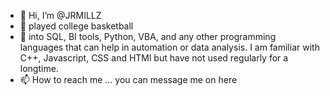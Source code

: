 - 👋 Hi, I’m @JRMILLZ
- 🏀 played college basketball
- 👀 into SQL, BI tools, Python, VBA, and any other programming languages that can help in automation or data analysis.
      I am familiar with C++, Javascript, CSS and HTMl but have not used regularly for a longtime.
- 📫 How to reach me ... you can message me on here

<!---
JRMILLZ/JRMILLZ is a ✨ special ✨ repository because its `README.md` (this file) appears on your GitHub profile.
You can click the Preview link to take a look at your changes.
--->
